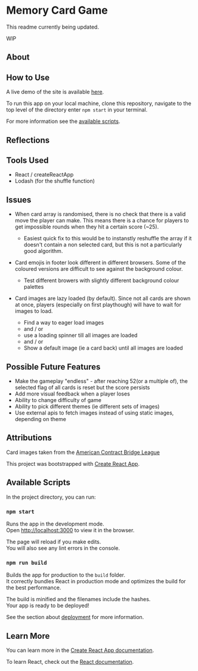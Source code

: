 # Memory Card Game

This readme currently being updated.

WIP

## About

## How to Use

A live demo of the site is available [here](https://chargrilledchook.github.io/memory-card-game/).

To run this app on your local machine, clone this repository, navigate to the top level of the directory enter `npm start` in your terminal.

For more information see the [available scripts](##available-Scripts).

## Reflections

## Tools Used

- React / createReactApp
- Lodash (for the shuffle function)

## Issues

- When card array is randomised, there is no check that there is a valid move the player can make. This means there is a chance for players to get impossible rounds when they hit a certain score (~25).

  - Easiest quick fix to this would be to instanstly reshuffle the array if it doesn't contain a non selected card, but this is not a particularly good algorithm.

- Card emojis in footer look different in different browsers. Some of the coloured versions are difficult to see against the background colour.

  - Test different browers with slightly different background colour palettes

- Card images are lazy loaded (by default). Since not all cards are shown at once, players (especially on first playthough) will have to wait for images to load.

  - Find a way to eager load images
  - and / or
  - use a loading spinner till all images are loaded
  - and / or
  - Show a default image (ie a card back) until all images are loaded

## Possible Future Features

- Make the gameplay "endless" - after reaching 52(or a multiple of), the selected flag of all cards is reset but the score persists
- Add more visual feedback when a player loses
- Ability to change difficulty of game
- Ability to pick different themes (ie different sets of images)
- Use external apis to fetch images instead of using static images, depending on theme

## Attributions

Card images taken from the [American Contract Bridge League](http://acbl.mybigcommerce.com/52-playing-cards/)

This project was bootstrapped with [Create React App](https://github.com/facebook/create-react-app).

## Available Scripts

In the project directory, you can run:

### `npm start`

Runs the app in the development mode.\
Open [http://localhost:3000](http://localhost:3000) to view it in the browser.

The page will reload if you make edits.\
You will also see any lint errors in the console.

### `npm run build`

Builds the app for production to the `build` folder.\
It correctly bundles React in production mode and optimizes the build for the best performance.

The build is minified and the filenames include the hashes.\
Your app is ready to be deployed!

See the section about [deployment](https://facebook.github.io/create-react-app/docs/deployment) for more information.

## Learn More

You can learn more in the [Create React App documentation](https://facebook.github.io/create-react-app/docs/getting-started).

To learn React, check out the [React documentation](https://reactjs.org/).
